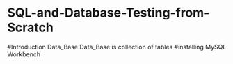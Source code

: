 # SQL-and-Database-Testing-from-Scratch

#Introduction Data_Base
Data_Base is collection of tables
#installing MySQL Workbench
